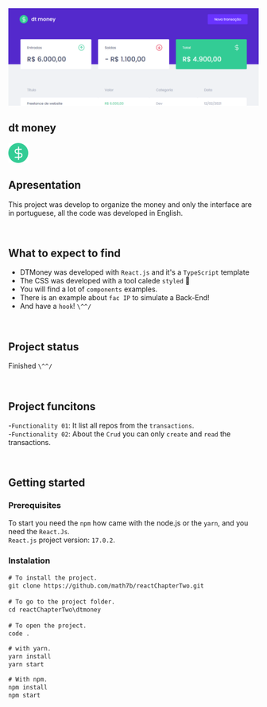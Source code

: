 <img src="https://github.com/math7b/reactChapterTwo/blob/main/example.png">

## dt money
<img src="https://github.com/math7b/reactChapterTwo/blob/main/dtmoney/public/favicon.png">

<br>

## Apresentation
This project was develop to organize the money and only the interface are in portuguese, all the code was developed in English.

<br>

## What to expect to find

* DTMoney was developed with `React.js` and it's a `TypeScript` template
* The CSS was developed with a tool calede `styled` 🤤
* You will find a lot of `components` examples.
* There is an example about `fac IP` to simulate a Back-End!
* And have a `hook`! `\^^/`

<br>

## Project status
Finished `\^^/`

<br>

## Project funcitons
-`Functionality 01`: It list all repos from the `transactions`.<br>
-`Functionality 02`: About the `Crud` you can only `create` and `read` the transactions.

<br>

## Getting started
### Prerequisites
To start you need the `npm` how came with the node.js or the `yarn`, and you need the `React.Js`.<br>
`React.js` project version: `17.0.2`.

### Instalation
```
# To install the project.
git clone https://github.com/math7b/reactChapterTwo.git

# To go to the project folder.
cd reactChapterTwo\dtmoney

# To open the project.
code .
```
```
# with yarn.
yarn install
yarn start
```
```
# With npm.
npm install
npm start
```
